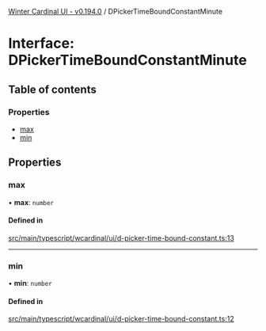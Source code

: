 [Winter Cardinal UI - v0.194.0](../index.md) / DPickerTimeBoundConstantMinute

# Interface: DPickerTimeBoundConstantMinute

## Table of contents

### Properties

- [max](DPickerTimeBoundConstantMinute.md#max)
- [min](DPickerTimeBoundConstantMinute.md#min)

## Properties

### max

• **max**: `number`

#### Defined in

[src/main/typescript/wcardinal/ui/d-picker-time-bound-constant.ts:13](https://github.com/winter-cardinal/winter-cardinal-ui/blob/v0.194.0/src/main/typescript/wcardinal/ui/d-picker-time-bound-constant.ts#L13)

___

### min

• **min**: `number`

#### Defined in

[src/main/typescript/wcardinal/ui/d-picker-time-bound-constant.ts:12](https://github.com/winter-cardinal/winter-cardinal-ui/blob/v0.194.0/src/main/typescript/wcardinal/ui/d-picker-time-bound-constant.ts#L12)
